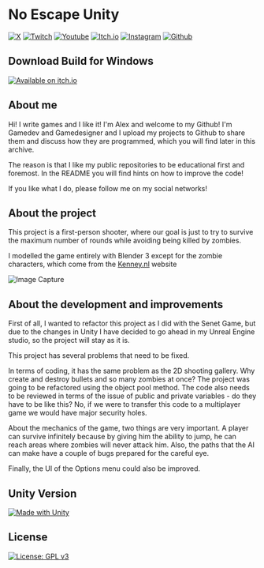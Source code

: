 # No Escape Unity

[![X](https://img.shields.io/badge/Follow%20%40iwritegames-000000?style=for-the-badge&logo=x&logoColor=white)](https://www.x.com/iwritegames)
[![Twitch](https://img.shields.io/badge/Twitch-9146FF?style=for-the-badge&logo=twitch&logoColor=white)](https://www.twitch.com/iwritegames)
[![Youtube](https://img.shields.io/badge/YouTube-FF0000?style=for-the-badge&logo=youtube&logoColor=white)](https://www.youtube.com/channel/UCRFsluuJre6OWpiT1hFJmjA?sub_confirmation=1)
[![Itch.io](https://img.shields.io/badge/Itch.io-FA5C5C?style=for-the-badge&logo=itchdotio&logoColor=white)](https://i-write-games.itch.io/)
[![Instagram](https://img.shields.io/badge/Instagram-E4405F?style=for-the-badge&logo=instagram&logoColor=white)](https://www.instagram.com/iwritegames)
[![Github](https://img.shields.io/badge/GitHub-100000?style=for-the-badge&logo=github&logoColor=white)](https://github.com/IWriteGames)

## Download Build for Windows

[![Available on itch.io](http://jessemillar.github.io/available-on-itchio-badge/badge-color.png)](https://i-write-games.itch.io/no-escape)

## About me

Hi! I write games and I like it! I'm Alex and welcome to my Github! I'm Gamedev and Gamedesigner and I upload my projects to Github to share them and discuss how they are programmed, which you will find later in this archive.

The reason is that I like my public repositories to be educational first and foremost. In the README you will find hints on how to improve the code!

If you like what I do, please follow me on my social networks!

## About the project

This project is a first-person shooter, where our goal is just to try to survive the maximum number of rounds while avoiding being killed by zombies.

I modelled the game entirely with Blender 3 except for the zombie characters, which come from the [Kenney.nl](https://www.kenney.nl/) website

![Image Capture](https://iwritegame.com/github/img/no-escape-readme.jpg)

## About the development and improvements

First of all, I wanted to refactor this project as I did with the Senet Game, but due to the changes in Unity I have decided to go ahead in my Unreal Engine studio, so the project will stay as it is.

This project has several problems that need to be fixed.

In terms of coding, it has the same problem as the 2D shooting gallery. Why create and destroy bullets and so many zombies at once? The project was going to be refactored using the object pool method. The code also needs to be reviewed in terms of the issue of public and private variables - do they have to be like this? No, if we were to transfer this code to a multiplayer game we would have major security holes.

About the mechanics of the game, two things are very important. A player can survive infinitely because by giving him the ability to jump, he can reach areas where zombies will never attack him. Also, the paths that the AI can make have a couple of bugs prepared for the careful eye.

Finally, the UI of the Options menu could also be improved.

## Unity Version

[![Made with Unity](https://img.shields.io/badge/Unity-2022.3.3f1-57b.svg?&logo=unity)](https://www.unity.com)

## License

[![License: GPL v3](https://img.shields.io/badge/License-GPLv3-blue.svg)](https://www.gnu.org/licenses/gpl-3.0)

